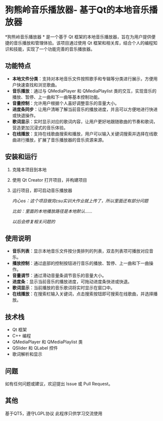 # 狗熊岭音乐播放器- 基于Qt的本地音乐播放器

*狗熊岭音乐播放器 * 是一个基于 Qt 框架的本地音乐播放器，旨在为用户提供便捷的音乐播放和管理体验。该项目通过使用 Qt 框架和相关库，结合个人的编程知识和技能，实现了一个功能完善的音乐播放器。

## 功能特点

- **本地文件分类**：支持对本地音乐文件按照歌手和专辑等分类进行展示，方便用户快速查找和浏览歌曲。
- **音乐播放**：通过与 QMediaPlayer 和 QMediaPlaylist 类的交互，实现音乐的播放、暂停、上一曲和下一曲等基本控制功能。
- **音量控制**：允许用户根据个人喜好调整音乐的音量大小。
- **进度条同步**：让用户清晰了解当前音乐的播放进度，并且可以方便地进行快进或快退操作。
- **歌词显示**：实时显示对应的歌词内容，让用户更好地跟随歌曲的节奏和歌词，营造更加沉浸式的音乐体验。
- **在线播放**：支持在线歌曲搜索和播放，用户可以输入关键词搜索并选择在线歌曲进行播放，扩展了音乐播放器的音乐资源来源。

## 安装和运行

1. 克隆本项目到本地

2. 使用 Qt Creator 打开项目，并构建项目

3. 运行项目，即可启动音乐播放器

   *内心os：这个项目做完csu实训大作业就上传了，所以里面还有部分问题*

   *比如：里面的本地播放路径是本地默认……*

   *以后会修复相关问题的*

## 使用说明

- **音乐列表**：显示本地音乐文件按分类排列的列表，双击列表项可播放对应音乐。
- **播放控制**：通过底部的控制按钮进行音乐的播放、暂停、上一曲和下一曲操作。
- **音量调节**：通过滑动音量条调节音乐的音量大小。
- **进度条**：显示当前音乐的播放进度，可拖动进度条快进或快退。
- **歌词显示**：当前播放的音乐歌词将实时显示在窗口中。
- **在线播放**：在搜索栏输入关键词，点击搜索按钮即可搜索在线歌曲，并选择播放。

## 技术栈

- Qt 框架
- C++ 编程
- QMediaPlayer 和 QMediaPlaylist 类
- QSlider 和 QLabel 控件
- 歌词解析和显示

## 问题

如有任何问题或建议，欢迎提出 Issue 或 Pull Request。

## 其他

基于QT5，遵守LGPL协议
此程序只供学习交流使用

